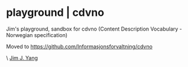 # playground | cdvno

Jim's playground, sandbox for cdvno (Content Description Vocabulary - Norwegian specification)

Moved to https://github.com/Informasjonsforvaltning/cdvno

\ [Jim J. Yang](https://www.linkedin.com/in/jimjyang/)
